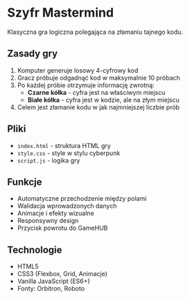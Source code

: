 # Szyfr Mastermind

Klasyczna gra logiczna polegająca na złamaniu tajnego kodu.

## Zasady gry

1. Komputer generuje losowy 4-cyfrowy kod
2. Gracz próbuje odgadnąć kod w maksymalnie 10 próbach
3. Po każdej próbie otrzymuje informację zwrotną:
   - **Czarne kółka** - cyfra jest na właściwym miejscu
   - **Białe kółka** - cyfra jest w kodzie, ale na złym miejscu
4. Celem jest złamanie kodu w jak najmniejszej liczbie prób

## Pliki

- `index.html` - struktura HTML gry
- `style.css` - style w stylu cyberpunk
- `script.js` - logika gry

## Funkcje

- Automatyczne przechodzenie między polami
- Walidacja wprowadzonych danych
- Animacje i efekty wizualne
- Responsywny design
- Przycisk powrotu do GameHUB

## Technologie

- HTML5
- CSS3 (Flexbox, Grid, Animacje)
- Vanilla JavaScript (ES6+)
- Fonty: Orbitron, Roboto
